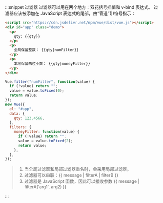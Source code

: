 :::snippet 过滤器
过滤器可以用在两个地方：双花括号插值和 v-bind 表达式。
过滤器应该被添加在 JavaScript 表达式的尾部，由“管道”(|)符号指示：

```html
<script src="https://cdn.jsdelivr.net/npm/vue/dist/vue.js"></script>
<div id="app" class="demo">
  <p>
    qty: {{qty}}
  </p>
  <p>
    全局保留整数： {{qty|numFilter}}
  </p>
  <p>
    本地保留两位小数： {{qty|moneyFilter}}
  </p>
</div>
```

```javascript
Vue.filter("numFilter", function(value) {
  if (!value) return "";
  value = value.toFixed(0);
  return value;
});
new Vue({
  el: "#app",
  data: {
    qty: 123.4566,
  },
  filters: {
    moneyFilter: function(value) {
      if (!value) return "";
      value = value.toFixed(2);
      return value;
    },
  },
});
```

> 1. 当全局过滤器和局部过滤器重名时，会采用局部过滤器。
> 2. 过滤器可以串联：{{ message | filterA | filterB }}
> 3. 过滤器是 JavaScript 函数，因此可以接收参数 {{ message | filterA('arg1', arg2) }}

:::
